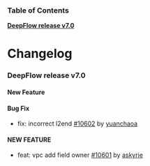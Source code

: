 ### Table of Contents

**[DeepFlow release v7.0](#v7.0)**<br/>

# Changelog

### <a id="v7.0"></a>DeepFlow release v7.0

#### New Feature

#### Bug Fix
* fix: incorrect l2end [#10602](https://github.com/deepflowio/deepflow/pull/10602) by [yuanchaoa](https://github.com/yuanchaoa)


#### NEW FEATURE
* feat: vpc add field owner [#10601](https://github.com/deepflowio/deepflow/pull/10601) by [askyrie](https://github.com/askyrie)
